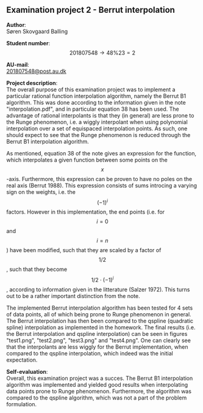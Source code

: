 ## Examination project 2 - Berrut interpolation

**Author**:   
Søren Skovgaard Balling

**Student number**:   
$$201807548 \rightarrow 48 \% 23 = 2$$

**AU-mail**:    
201807548@post.au.dk

**Project description**:   
The overall purpose of this examination project was to implement a particular rational function interpolation algorithm, namely the Berrut B1 algorithm. This was done according to the information given in the note "interpolation.pdf", and in particular equation 38 has been used. The advantage of rational interpolants is that they (in general) are less prone to the Runge phenomenon, i.e. a wiggly interpolant when using polynomial interpolation over a set of equispaced interpolation points. As such, one should expect to see that the Runge phenomenon is reduced through the Berrut B1 interpolation algorithm.    

As mentioned, equation 38 of the note gives an expression for the function, which interpolates a given function between some points on the $$x$$-axis. Furthermore, this expression can be proven to have no poles on the real axis (Berrut 1988). This expression consists of sums introcing a varying sign on the weights, i.e. the $$(-1)^i$$ factors. However in this implementation, the end points (i.e. for $$i=0$$ and $$i=n$$) have been modified, such that they are scaled by a factor of $$1/2$$, such that they become $$1/2 \cdot (-1)^i$$, according to information given in the litterature (Salzer 1972). This turns out to be a rather important distinction from the note.    

The implemented Berrut interpolation algorithm has been tested for 4 sets of data points, all of which being prone to Runge phenomenon in general. The Berrut interpolation has then been compared to the qspline (quadratic spline) interpolation as implemented in the homework. The final results (i.e. the Berrut interpolation and qspline interpolation) can be seen in figures "test1.png", "test2.png", "test3.png" and "test4.png". One can clearly see that the interpolants are less wiggly for the Berrut implementation, when compared to the qspline interpolation, which indeed was the initial expectation.

**Self-evaluation**:    
Overall, this examination project was a succes. The Berrut B1 interpolation algorithm was implemented and yielded good results when interpolating data points prone to Runge phenomenon. Furthermore, the algorithm was compared to the qspline algorithm, which was not a part of the problem formulation. 